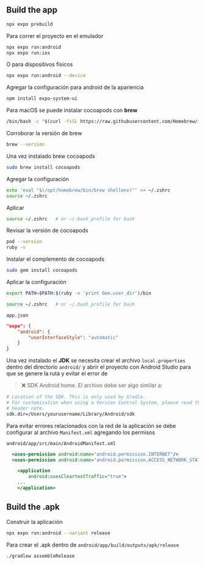 ## Build the app

```bash
npx expo prebuild
```

Para correr el proyecto en el emulador

```bash
npx expo run:android
npx expo run:ios
```

O para dispositivos físicos

```bash
npx expo run:android --device
```

Agregar la configuración para android de la apariencia

```bash
npm install expo-system-ui
```

Para macOS se puede instalar cocoapods con **brew**

```bash
/bin/bash -c "$(curl -fsSL https://raw.githubusercontent.com/Homebrew/install/HEAD/install.sh)"
```

Corroborar la versión de brew

```bash
brew --version
```

Una vez instalado brew cocoapods

```bash
sudo brew install cocoapods
```

Agregar la configuración

```bash
echo 'eval "$(/opt/homebrew/bin/brew shellenv)"' >> ~/.zshrc
source ~/.zshrc
```

Aplicar

```bash
source ~/.zshrc   # or ~/.bash_profile for bash
```

Revisar la versión de cocoapods

```bash
pod --version
ruby -v
```

Instalar el complemento de cocoapods

```bash
sudo gem install cocoapods
```

Aplicar la configuración

```bash
export PATH=$PATH:$(ruby -e 'print Gem.user_dir')/bin
```

```bash
source ~/.zshrc   # or ~/.bash_profile for bash
```

`app.json`

```json
"expo": {
	"android": {
		"userInterfaceStyle": "automatic"
	}
}
```

Una vez instalado el **JDK** se necesita crear el archivo `local.properties` dentro del directorio `android/` y abrir el proyecto con Android Studio para que se genere la ruta y evitar el error de

> ❌ SDK Android home.
> El archivo debe ser algo similar a:

```bash
# Location of the SDK. This is only used by Gradle.
# For customization when using a Version Control System, please read the
# header note.
sdk.dir=/Users/yourusername/Library/Android/sdk
```

Para evitar errores relacionados con la red de la aplicación se debe configurar al archivo `Manifest.xml` agregando los permisos

`android/app/src/main/AndroidManifest.xml`

```xml
  <uses-permission android:name="android.permission.INTERNET"/>
  <uses-permission android:name="android.permission.ACCESS_NETWORK_STATE" />

	<application
		android:usesCleartextTraffic="true">
	...
	</application>
```

## Build the .apk

Construir la aplicación

```bash
npx expo run:android --variant release
```

Para crear el .apk dentro de `android/app/build/outputs/apk/release`

```bash
./gradlew assembleRelease
```
